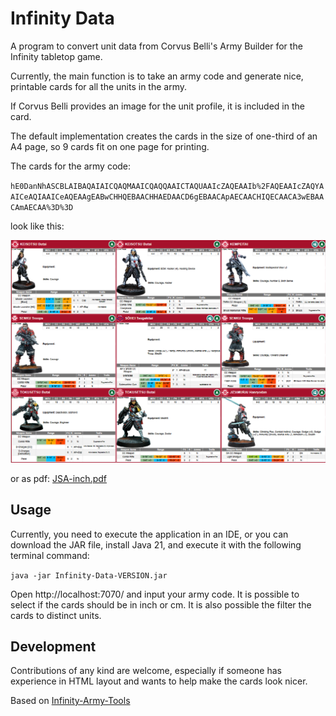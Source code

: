 # Infinity Data

A program to convert unit data from Corvus Belli's Army Builder for the Infinity tabletop game.

Currently, the main function is to take an army code and generate nice, printable cards for all the units in the army.

If Corvus Belli provides an image for the unit profile, it is included in the card.

The default implementation creates the cards in the size of one-third of an A4 page, so 9 cards fit on one page for
printing.

The cards for the army code:

``hE0DanNhASCBLAIBAQAIAICQAQMAAICQAQQAAICTAQUAAIcZAQEAAIb%2FAQEAAIcZAQYAAICeAQIAAICeAQEAAgEABwCHHQEBAACHHAEDAACD6gEBAACApAECAACHIQECAACA3wEBAACAmAECAA%3D%3D``

look like this:

![img.png](img.png)

or as pdf: [JSA-inch.pdf](JSA-inch.pdf)

## Usage

Currently, you need to execute the application in an IDE, or you can download the JAR file, install Java 21, and execute
it with the following terminal command:

``java -jar Infinity-Data-VERSION.jar``

Open http://localhost:7070/ and input your army code. It is possible to select if the cards should be in inch or cm. It
is also possible the filter the cards to distinct units.

## Development

Contributions of any kind are welcome, especially if someone has experience in HTML layout and wants to help make the
cards look nicer.

Based on [Infinity-Army-Tools](https://github.com/cwoac/Infinity-Army-Tools)